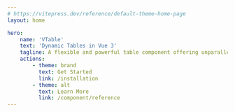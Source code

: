 ```yaml
---
# https://vitepress.dev/reference/default-theme-home-page
layout: home

hero:
    name: 'VTable'
    text: 'Dynamic Tables in Vue 3'
    tagline: A flexible and powerful table component offering unparalleled customization and interactivity.
    actions:
        - theme: brand
          text: Get Started
          link: /installation
        - theme: alt
          text: Learn More
          link: /component/reference
---
```


